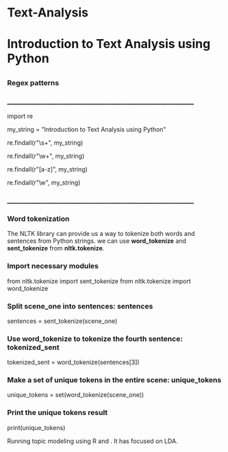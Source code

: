 # Text-Analysis

# Introduction to Text Analysis using Python
##
##
### Regex patterns
### ________________________________________________________

import re

my_string = "Introduction to Text Analysis using Python"

re.findall(r"\s+", my_string)

re.findall(r"\w+", my_string)

re.findall(r"[a-z]", my_string)

re.findall(r"\w", my_string)

### ________________________________________________________

### Word tokenization 

The NLTK library can provide us a way to tokenize both words and sentences from Python strings.  we can use **word_tokenize** and **sent_tokenize** from **nltk.tokenize**. 


### Import necessary modules
from nltk.tokenize import sent_tokenize
from nltk.tokenize import word_tokenize


### Split scene_one into sentences: sentences
sentences = sent_tokenize(scene_one)

### Use word_tokenize to tokenize the fourth sentence: tokenized_sent
tokenized_sent = word_tokenize(sentences[3])

### Make a set of unique tokens in the entire scene: unique_tokens
unique_tokens = set(word_tokenize(scene_one))

### Print the unique tokens result
print(unique_tokens)


Running topic modeling using R and . 
It has focused on LDA.  
